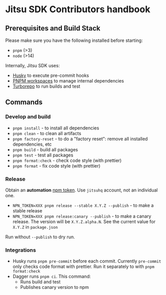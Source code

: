 # Jitsu SDK Contributors handbook

## Prerequisites and Build Stack

Please make sure you have the following installed before starting:

 * `pnpm` (>3)
 * `node` (>14)

Internally, Jitsu SDK uses:

 * [Husky](https://typicode.github.io/husky/#/) to execute pre-commit hooks
 * [PNPM workspaces](https://pnpm.io/workspaces) to manage internal dependencies
 * [Turborepo](https://turborepo.org/) to run builds and test

## Commands

### Develop and build

* `pnpm install` - to install all dependencies
* `pnpm clean` - to clean all artifacts
* `pnpm factory-reset` - to do a "factory reset": remove all installed dependencies, etc
* `pnpm build` - build all packages
* `pnpm test` - test all packages
* `pnpm format:check` - check code style (with prettier)
* `pnpm format` - fix code style (with prettier)

### Release

Obtain an **automation** [npm token](https://docs.npmjs.com/creating-and-viewing-access-tokens). Use `jitsuhq` account, not an individual one.

* `NPN_TOKEN=XXX pnpm release --stable X.Y.Z --publish` - to make a stable release 
* `NPN_TOKEN=XXX pnpm release:canary --publish` - to make a canary release. The version will be `X.Y.Z.alpha.N`. See the current value for `X.Y.Z` in `package.json`

Run without `--publish` to dry run.

### Integrations

* Husky runs `pnpm pre-commit` before each commit. Currently `pre-commit` only checks code format with prettier. Run it separately to with `pnpm format:check`
* Dagger runs `pnpm ci`. This command: 
  * Runs build and test
  * Publishes canary version to npm


